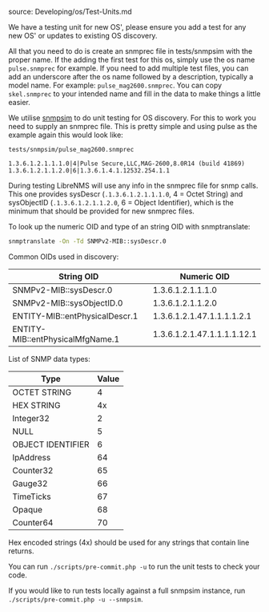 source: Developing/os/Test-Units.md

We have a testing unit for new OS', please ensure you add a test for any new OS' or updates to existing OS discovery.

All that you need to do is create an snmprec file in tests/snmpsim with the proper name. If the adding the first test for
this os, simply use the os name `pulse.snmprec` for example.  If you need to add multiple test files, you can add an
underscore after the os name followed by a description, typically a model name.  For example: `pulse_mag2600.snmprec`.
You can copy `skel.snmprec` to your intended name and fill in the data to make things a little easier.

We utilise [snmpsim](http://snmpsim.sourceforge.net/) to do unit testing for OS discovery. For this to work you need
to supply an snmprec file. This is pretty simple and using pulse as the example again this would look like:

`tests/snmpsim/pulse_mag2600.snmprec`
```
1.3.6.1.2.1.1.1.0|4|Pulse Secure,LLC,MAG-2600,8.0R14 (build 41869)
1.3.6.1.2.1.1.2.0|6|1.3.6.1.4.1.12532.254.1.1
```

During testing LibreNMS will use any info in the snmprec file for snmp calls.  This one provides
sysDescr (`.1.3.6.1.2.1.1.1.0`, 4 = Octet String) and sysObjectID (`.1.3.6.1.2.1.1.2.0`, 6 = Object Identifier),
 which is the minimum that should be provided for new snmprec files.

To look up the numeric OID and type of an string OID with snmptranslate:
```bash
snmptranslate -On -Td SNMPv2-MIB::sysDescr.0
```

Common OIDs used in discovery:

| String OID                          | Numeric OID                 |
| ----------------------------------- | --------------------------- |
| SNMPv2-MIB::sysDescr.0              | 1.3.6.1.2.1.1.1.0           |
| SNMPv2-MIB::sysObjectID.0           | 1.3.6.1.2.1.1.2.0           |
| ENTITY-MIB::entPhysicalDescr.1      | 1.3.6.1.2.1.47.1.1.1.1.2.1  |
| ENTITY-MIB::entPhysicalMfgName.1    | 1.3.6.1.2.1.47.1.1.1.1.12.1 |

List of SNMP data types:

| Type              | Value         |
| ----------------- | ------------- |
| OCTET STRING      | 4             |
| HEX STRING        | 4x            |
| Integer32         | 2             |
| NULL              | 5             |
| OBJECT IDENTIFIER | 6             |
| IpAddress         | 64            |
| Counter32         | 65            |
| Gauge32           | 66            |
| TimeTicks         | 67            |
| Opaque            | 68            |
| Counter64         | 70            |

Hex encoded strings (4x) should be used for any strings that contain line returns.

You can run `./scripts/pre-commit.php -u` to run the unit tests to check your code.

If you would like to run tests locally against a full snmpsim instance, run `./scripts/pre-commit.php -u --snmpsim`.
